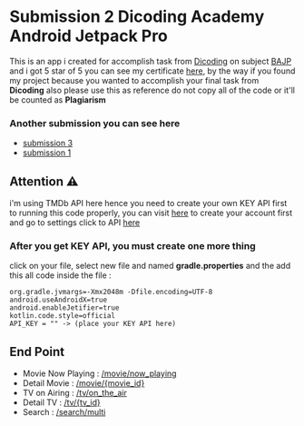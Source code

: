 # Submission 2 Dicoding Academy Android Jetpack Pro
This is an app i created for accomplish task from [Dicoding](https://www.dicoding.com/) on subject [BAJP](https://www.dicoding.com/academies/129) and i got 5 star of 5 you can see my certificate [here](https://www.dicoding.com/certificates/ERZR5V5QOPYV), by the way if you found my project because you wanted to accomplish your final task from **Dicoding** also please use this as reference do not copy all of the code or it'll be counted as **Plagiarism**

### Another submission you can see here 
- [submission 3](https://github.com/isekaiweb/MyMovie/tree/submission_3)
- [submission 1](https://github.com/isekaiweb/MyMovie/tree/submission_1)

## Attention ⚠
i'm using TMDb API here hence you need to create your own KEY API first to running this code properly, you can visit [here](https://www.themoviedb.org/login) to create your account first and go to settings click to API [here](https://www.themoviedb.org/settings/api)

### After you get KEY API, you must create one more thing
click on your file, select new file and named **gradle.properties**
and the add this all code inside the file :
```
org.gradle.jvmargs=-Xmx2048m -Dfile.encoding=UTF-8
android.useAndroidX=true
android.enableJetifier=true
kotlin.code.style=official
API_KEY = "" -> (place your KEY API here)
```
## End Point
- Movie Now Playing : [/movie/now_playing](https://developers.themoviedb.org/3/movies/get-now-playing)
- Detail Movie : [/movie/{movie_id}](https://developers.themoviedb.org/3/movies/get-movie-details)
- TV on Airing : [/tv/on_the_air](https://developers.themoviedb.org/3/tv/get-tv-on-the-air)
- Detail TV : [/tv/{tv_id}](https://developers.themoviedb.org/3/tv/get-tv-details)
- Search : [/search/multi](https://developers.themoviedb.org/3/search/multi-search)